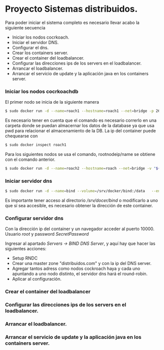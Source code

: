 # Proyecto Sistemas distribuidos.

Para poder iniciar el sistema completo es necesario llevar acabo la siguiente secuencia

  - Iniciar los nodos cocrkoach.
  - Iniciar el servidor DNS.
  - Configurar el dns.
  - Crear los containers server.
  - Crear el container del loadbalancer.
  - Configurar las direcciones ips de los servers en el loadbalancer.
  - Arrancar el loadbalancer.
  - Arrancar el servicio de update  y la aplicación java en los containers server.


### Iniciar los nodos cocrkoachdb

El primer nodo se inicia de la siguiente manera

```sh
$ sudo docker run -d --name=roach1 --hostname=roach1 --net=bridge -p 26257:26257 -p 8080:8080 -v "${PWD}/cockroach-data/roach1:/cockroach/cockroach-data" cockroachdb/cockroach:beta-20161201 start --insecure
```
Es necesario tener en cuenta que el comando es necesario correrlo en una carpeta donde se puedan almacernar los datos de la database ya que usa pwd para relacionar el almacenamiento de la DB.
La ip del container puede chequearse con 

```sh
$ sudo docker inspect roach1
```
Para los siguientes nodos se usa el comando, rootnodeip/name se obtiene con el comando anterior.
```sh
$ sudo docker run -d --name=roach2 --hostname=roach --net=bridge -v "${PWD}/cockroach-data/roach2:/cockroach/cockroach-data" cockroachdb/cockroach:beta-20161201 start --insecure --join={rootnodeip/name}
```
### Iniciar servidor dns

```sh
$ sudo docker run -d --name=bind --volume=/srv/docker/bind:/data   --env='ROOT_PASSWORD=SecretPassword' sameersbn/bind:latest
```
Es importante tener acceso al directorio */srv/docer/bind* o modificarlo a uno que sí sea accesible, es necesario obtener la dirección de este container.

### Configurar servidor dns

Con la dirección ip del container y un navegador acceder al puerto 10000. Usuario *root* y password *SecretPassword*

Ingresar al apartado *Servers -> BIND DNS Server*, y aquí hay que hacer las siguientes acciones:
- Setup RNDC
- Crear una master zone "distribuidos.com" y con la ip del DNS server.
- Agregar tantos adress como nodos cockroach haya y cada uno apuntando a uno nodo distinto, el servidor dns hará el round-robin.
- Aplicar al configuración.

### Crear el container del loadbalancer
### Configurar las direcciones ips de los servers en el loadbalancer.
### Arrancar el loadbalancer.
### Arrancar el servicio de update  y la aplicación java en los containers server.
